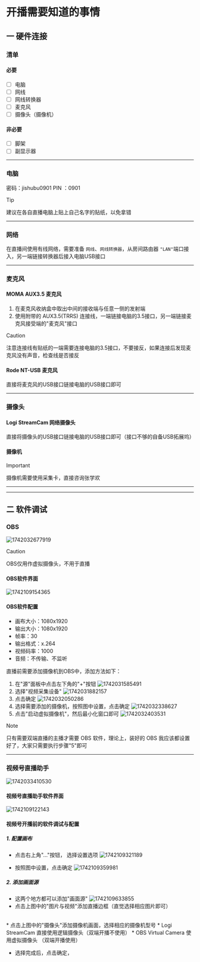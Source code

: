 # 开播需要知道的事情

## 一 硬件连接

### 清单

#### 必要

- [ ] 电脑
- [ ] 网线
- [ ] 网线转换器
- [ ] 麦克风
- [ ] 摄像头（摄像机）

#### 非必要

- [ ] 脚架
- [ ] 副显示器

***

### 电脑

密码：jishubu0901
PIN ：0901

> [!TIP]
>
> 建议在各自直播电脑上贴上自己名字的贴纸，以免拿错

***

### 网络

在直播间使用有线网络，需要准备 `网线`、`网线转换器`，从房间路由器 `"LAN"`端口接入，另一端链接转换器后接入电脑USB接口

***

### 麦克风

#### MOMA AUX3.5 麦克风

1. 在麦克风收纳盒中取出中间的接收端与任意一侧的发射端
2. 使用附带的 AUX3.5(TRRS) 连接线，一端链接电脑的3.5接口，另一端链接麦克风接受端的"麦克风"接口

> [!CAUTION]
>
> 注意连接线有贴纸的一端需要连接电脑的3.5接口，不要接反，如果连接后发现麦克风没有声音，检查线是否接反

#### Rode NT-USB 麦克风

直接将麦克风的USB接口链接电脑的USB接口即可

***

### 摄像头

#### Logi StreamCam 网络摄像头

直接将摄像头的USB接口链接电脑的USB接口即可（接口不够的自备USB拓展坞）

#### 摄像机

> [!IMPORTANT]
>
> 摄像机需要使用采集卡，直接咨询张学欢

***
***

## 二 软件调试

### OBS

![1742032677919](image/直播技术培训/1742032677919.png)

>[!CAUTION]
>
>OBS仅用作虚拟摄像头，不用于直播


#### OBS软件界面

![1742109154365](image/直播技术培训/1742109154365.png)

#### OBS软件配置

- 画布大小：1080x1920
- 输出大小：1080x1920
- 帧率：30
- 输出格式：x.264
- 视频码率：1000
- 音频：不传输、不监听

直播前需要添加摄像机到OBS中，添加方法如下：

1. 在"源"面板中点击左下角的"+"按钮
![1742031585491](image/直播技术培训/1742031585491.png)
2. 选择"视频采集设备"
![1742031882157](image/直播技术培训/1742031882157.png)
3. 点击确定
![1742032050286](image/直播技术培训/1742032050286.png)
4. 选择需要添加的摄像机，按照图中设置，点击确定
![1742032338627](image/直播技术培训/1742032338627.png)
5. 点击"启动虚拟摄像机"，然后最小化窗口即可
![1742032403531](image/直播技术培训/1742032403531.png)

>[!NOTE]
>
>只有需要双端直播的主播才需要 OBS 软件，理论上，装好的 OBS 我应该都设置好了，大家只需要执行步骤"5"即可

--- 

### 视频号直播助手

![1742033410530](image/直播技术培训/1742033410530.png)

#### 视频号直播助手软件界面

![1742109122143](image/直播技术培训/1742109122143.png)

#### 视频号开播前的软件调试与配置

##### 1. 配置画布

* 点击右上角"…"按钮， 选择设置选项
![1742109321189](image/直播技术培训/1742109321189.png)
- 按照图中设置，点击确定
![1742109359981](image/直播技术培训/1742109359981.png)

##### 2. 添加画面源

* 这两个地方都可以添加"画面源"
![1742109633855](image/直播技术培训/1742109633855.png)
* 点击上图中的"图片与视频"添加直播边框（直觉选择相应图片即可）
<br/>
*  点击上图中的"摄像头"添加摄像机画面，选择相应的摄像机型号
    * Logi StreamCam 直接使用逻辑摄像头（双端开播不使用）
    * OBS Virtual Camera 使用虚拟摄像头  （双端开播使用）

* 选择完成后，点击确定，

